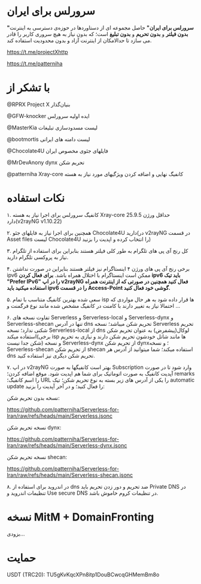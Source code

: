 # سرورلس برای ایران

**"سرورلس برای ایران"** حاصل مجموعه ای از دستاوردها در حوزه‌ی دسترسی به اینترنت **بدون فیلتر** و **بدون تحریم** و **بدون تبلیغ** است؛ که بدون نیاز به هیچ سروری کاربر را قادر می سازد تا حدالامکان از اینترنت آزاد و بدون محدودیت استفاده کند.

https://t.me/projectXhttp

https://t.me/patterniha

# با تشکر از

@RPRX   Project X بنیان‌گذار

@GFW-knocker ایده اولیه سرورلس

@MasterKia لیست مسدودسازی تبلیغات

@bootmortis لیست دامنه های ایرانی

@Chocolate4U فایلهای جئوی مخصوص ایران

@MrDevAnony  dynx تحریم شکن

@patterniha Xray-core کانفیگ نهایی و اضافه کردن ویژگیهای مورد نیاز به هسته 

# نکات استفاده

۱. کانفیگ سرورلس برای اجرا نیاز به هسته Xray-core حداقل ورژن 25.9.5 دارد(v2rayNG v1.10.22)

۲. همچنین برای اجرا نیاز به فایلهای جئو Chocolate4U دارید(در v2rayNG در قسمت Asset files لیست Chocolate4U را انتخاب کرده و اپدیت را بزنید)

۳. کل رنج آی پی های تلگرام به طور کلی فیلتر هستند بنابراین برای استفاده از تلگرام نیاز به پروکسی تلگرام دارید.

۴. برخی رنج آی پی های ورژن ۴ اینستاگرام نیز فیلتر هستند بنایراین در صورت نداشتن ipv6 ممکن است اینستاگرام با اختلال همراه باشد. **برای فعال کردن ipv6 باید تیک "Prefer IPv6" را در اپ v2rayNG فعال کنید همچنین در صورتی که از اینترنت همراه استفاده میکنید باید ipv6 را در قسمت Access-Point گوشی خود فعال کنید.**

۵. سعی شده بهترین کانفیگ متناسب با تمام isp ها قرار داده شود به هر حال مواردی که احتمالا نیاز به تغییر دارند با کامنت در کانفیگ مشخص شده مانند نوع فرگمنت و ...

۶. تفاوت نسخه های Serverless و Serverless-local و Serverless-dynx و Serverless-shecan تنها در آدرس dns تحریم شکن میباشد؛ نسخه Serverless تحریم شکنی ندارد؛ نسخه Serverless-local از dns لوکال(پیشفرض) به عنوان تحریم شکن استفاده میکند(برخی isp ها مانند شاتل خودشون تحریم شکن دارند و نیازی به تحریم شکن جدا نیست) و نسخه Serverless-dynx از تحریم شکن dynx؛ و نسخه Serverless-shecan  از تحریم شکن shecan استفاده میکند؛ شما میتوانید از آدرس هر dns تحریم شکن دیگری نیز استفاده کنید.

۷. در اپ v2rayNG بهتر است کانفیگها به صورت Subscription وارد شود تا در صورت آپدیت کانفیگ به صورت اتوماتیک برای شما هم اپدیت شود. موقع اضافه کردن؛ remarks را اسم کانفیگ؛ URL را یکی از آدرس های زیر بسته به نوع تحریم شکن؛ تیک automatic update را فعال کنید؛ و در آخر آپدیت را بزنید:

نسخه بدون تحریم شکن:

https://github.com/patterniha/Serverless-for-Iran/raw/refs/heads/main/Serverless.jsonc


نسخه تحریم شکن dynx:

https://github.com/patterniha/Serverless-for-Iran/raw/refs/heads/main/Serverless-dynx.jsonc


نسخه تحریم شکن shecan:

https://github.com/patterniha/Serverless-for-Iran/raw/refs/heads/main/Serverless-shecan.jsonc
 
۸. در اندروید برای استفاده از dns ضد تحریم و دور زدن تحریم باید Private DNS در تنظیمات اندروید و Use secure DNS در تنظیمات کروم خاموش باشد.

# نسخه MitM + DomainFronting

بزودی...

# حمایت

USDT (TRC20): TU5gKvKqcXPn8itp1DouBCwcqGHMemBm8o
